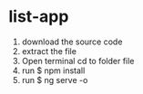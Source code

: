 # list-app

1. download the source code
2. extract the file 
3. Open terminal cd to folder file
4. run $ npm install
5. run $ ng serve -o
